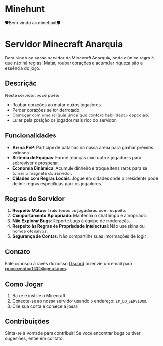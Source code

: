 # Minehunt

🛡️Bem-vindo ao minehunt🛡️

# Servidor Minecraft Anarquia

Bem-vindo ao nosso servidor de Minecraft Anarquia, onde a única regra é que não há regras! Matar, roubar corações e acumular riqueza são a essência do jogo.

## Descrição

Neste servidor, você pode:

- Roubar corações ao matar outros jogadores.
- Perder corações se for derrotado.
- Começar com uma relíquia única que confere habilidades especiais.
- Lutar pela posição de jogador mais rico do servidor.

## Funcionalidades

- **Arena PvP**: Participe de batalhas na nossa arena para ganhar prêmios valiosos.
- **Sistema de Equipas**: Forme alianças com outros jogadores para sobreviver e prosperar.
- **Economia Dinâmica**: Acumule dinheiro e troque itens raros para se tornar o magnata do servidor.
- **Cidades com Regras Locais**: Jogue em cidades onde o presidente pode definir regras específicas para os jogadores.

## Regras do Servidor

1. **Respeito Mútuo**: Trate todos os jogadores com respeito.
2. **Comportamento Apropriado**: Mantenha o chat limpo e apropriado.
3. **Não Explorar Bugs**: Reporte bugs à equipe de moderação.
4. **Respeito às Regras de Propriedade Intelectual**: Não use skins ou nomes ofensivos.
5. **Segurança de Contas**: Não compartilhe suas informações de login.

## Contato

Fale conosco através do nosso [Discord](https://discord.gg/JGM3Bahv) ou envie um email para [rpescamatos1432@gmail.com](mailto:rpescamatos1432@gmail.com).

## Como Jogar

1. Baixe e instale o Minecraft.
2. Conecte-se ao nosso servidor usando o endereço: `IP_DO_SERVIDOR`.
3. Crie sua conta e comece a jogar!

## Contribuições

Sinta-se à vontade para contribuir! Se você encontrar bugs ou tiver sugestões, entre em contato.
